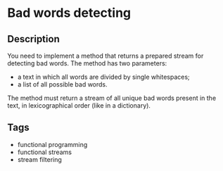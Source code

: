 # Bad words detecting

## Description
You need to implement a method that returns a prepared stream for detecting bad words. The method has two parameters:

- a text in which all words are divided by single whitespaces;
- a list of all possible bad words.

The method must return a stream of all unique bad words present in the text, in lexicographical order (like in a dictionary).

## Tags
- functional programming
- functional streams
- stream filtering